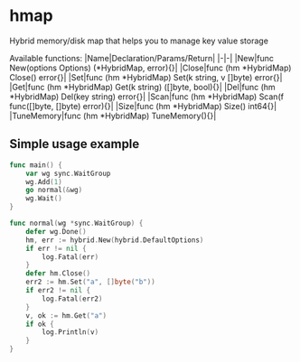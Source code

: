 # hmap

Hybrid memory/disk map that helps you to manage key value storage

Available functions:
|Name|Declaration/Params/Return|
|-|-|
|New|func New(options Options) (*HybridMap, error){}|
|Close|func (hm *HybridMap) Close() error{}|
|Set|func (hm *HybridMap) Set(k string, v []byte) error{}|
|Get|func (hm *HybridMap) Get(k string) ([]byte, bool){}|
|Del|func (hm *HybridMap) Del(key string) error{}|
|Scan|func (hm *HybridMap) Scan(f func([]byte, []byte) error){}|
|Size|func (hm *HybridMap) Size() int64{}|
|TuneMemory|func (hm *HybridMap) TuneMemory(){}|

## Simple usage example

```go
func main() {
	var wg sync.WaitGroup
	wg.Add(1)
	go normal(&wg)
	wg.Wait()
}

func normal(wg *sync.WaitGroup) {
	defer wg.Done()
	hm, err := hybrid.New(hybrid.DefaultOptions)
	if err != nil {
		log.Fatal(err)
	}
	defer hm.Close()
	err2 := hm.Set("a", []byte("b"))
	if err2 != nil {
		log.Fatal(err2)
	}
	v, ok := hm.Get("a")
	if ok {
		log.Println(v)
	}
}
```
